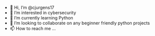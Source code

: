 - 👋 Hi, I’m @cjurgens17
- 👀 I’m interested in cybersecurity
- 🌱 I’m currently learning Python
- 💞️ I’m looking to collaborate on any beginner friendly python projects
- 📫 How to reach me ...

<!---
cjurgens17/cjurgens17 is a ✨ special ✨ repository because its `README.md` (this file) appears on your GitHub profile.
You can click the Preview link to take a look at your changes.
--->

